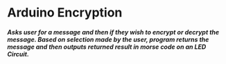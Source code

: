 # Arduino Encryption
##### Asks user for a message and then if they wish to encrypt or decrypt the message. Based on selection made by the user, program returns the message and then outputs returned result in morse code on an LED Circuit.
